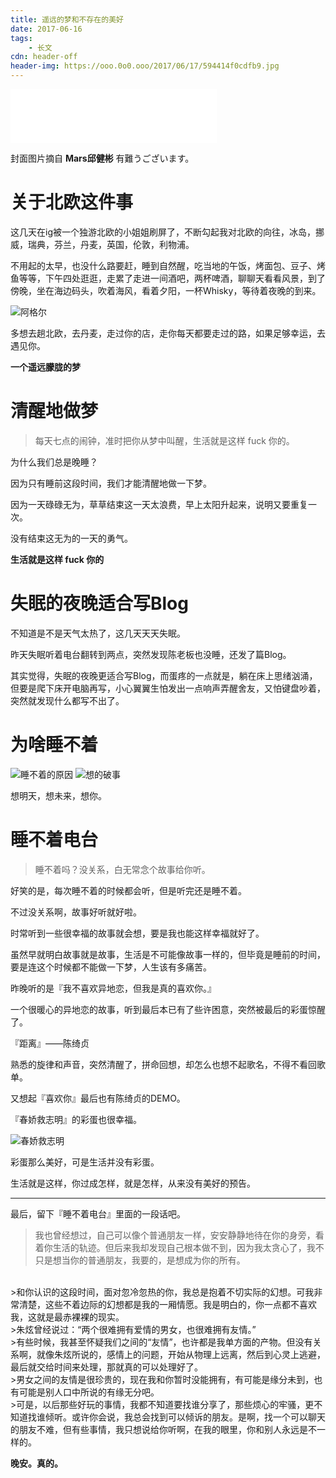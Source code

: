 ```yaml
---
title: 遥远的梦和不存在的美好
date: 2017-06-16
tags:
	- 长文
cdn: header-off
header-img: https://ooo.0o0.ooo/2017/06/17/594414f0cdfb9.jpg
---
```


<iframe frameborder="no" border="0" marginwidth="0" marginheight="0" width=330 height=86 src="//music.163.com/outchain/player?type=2&id=209118&auto=1&height=66"></iframe>

封面图片摘自 **Mars邱健彬**  有難うございます。

# 关于北欧这件事

这几天在ig被一个独游北欧的小姐姐刷屏了，不断勾起我对北欧的向往，冰岛，挪威，瑞典，芬兰，丹麦，英国，伦敦，利物浦。

不用起的太早，也没什么路要赶，睡到自然醒，吃当地的午饭，烤面包、豆子、烤鱼等等，下午四处逛逛，走累了走进一间酒吧，两杯啤酒，聊聊天看看风景，到了傍晚，坐在海边码头，吹着海风，看着夕阳，一杯Whisky，等待着夜晚的到来。

![阿格尔](https://ooo.0o0.ooo/2017/06/17/594415bd7291a.png)

多想去趟北欧，去丹麦，走过你的店，走你每天都要走过的路，如果足够幸运，去遇见你。

**一个遥远朦胧的梦**

# 清醒地做梦

>每天七点的闹钟，准时把你从梦中叫醒，生活就是这样 fuck 你的。

为什么我们总是晚睡？

因为只有睡前这段时间，我们才能清醒地做一下梦。

因为一天碌碌无为，草草结束这一天太浪费，早上太阳升起来，说明又要重复一次。

没有结束这无为的一天的勇气。

**生活就是这样 fuck 你的**

# 失眠的夜晚适合写Blog

不知道是不是天气太热了，这几天天天失眠。

昨天失眠听着电台翻转到两点，突然发现陈老板也没睡，还发了篇Blog。

其实觉得，失眠的夜晚更适合写Blog，而蛋疼的一点就是，躺在床上思绪汹涌，但要是爬下床开电脑再写，小心翼翼生怕发出一点响声弄醒舍友，又怕键盘吵着，突然就发现什么都写不出了。

# 为啥睡不着

![睡不着的原因](https://ooo.0o0.ooo/2017/06/17/594409f2a8390.jpg)
![想的破事](https://ooo.0o0.ooo/2017/06/17/594409f2bd80c.jpg)

想明天，想未来，想你。

# 睡不着电台

>睡不着吗？没关系，白无常念个故事给你听。

好笑的是，每次睡不着的时候都会听，但是听完还是睡不着。

不过没关系啊，故事好听就好啦。

时常听到一些很幸福的故事就会想，要是我也能这样幸福就好了。

虽然早就明白故事就是故事，生活是不可能像故事一样的，但毕竟是睡前的时间，要是连这个时候都不能做一下梦，人生该有多痛苦。

昨晚听的是『我不喜欢异地恋，但我是真的喜欢你。』

一个很暖心的异地恋的故事，听到最后本已有了些许困意，突然被最后的彩蛋惊醒了。

『距离』——陈绮贞

熟悉的旋律和声音，突然清醒了，拼命回想，却怎么也想不起歌名，不得不看回歌单。

又想起『喜欢你』最后也有陈绮贞的DEMO。

『春娇救志明』的彩蛋也很幸福。

![春娇救志明](https://ooo.0o0.ooo/2017/06/17/59440f74aeb42.png)

彩蛋那么美好，可是生活并没有彩蛋。

生活就是这样，你过成怎样，就是怎样，从来没有美好的预告。
***

最后，留下『睡不着电台』里面的一段话吧。

>我也曾经想过，自己可以像个普通朋友一样，安安静静地待在你的身旁，看着你生活的轨迹。但后来我却发现自己根本做不到，因为我太贪心了，我不只是想当你的普通朋友，我要的，是想成为你的所有。
<br>
>和你认识的这段时间，面对忽冷忽热的你，我总是抱着不切实际的幻想。可我非常清楚，这些不着边际的幻想都是我的一厢情愿。我是明白的，你一点都不喜欢我，这就是最赤裸裸的现实。
<br>
>朱炫曾经说过：“两个很难拥有爱情的男女，也很难拥有友情。”
<br>
>有些时候，我甚至怀疑我们之间的“友情”，也许都是我单方面的产物。但没有关系啊，就像朱炫所说的，感情上的问题，开始从物理上远离，然后到心灵上逃避，最后就交给时间来处理，那就真的可以处理好了。
<br>
>男女之间的友情是很珍贵的，现在我和你暂时没能拥有，有可能是缘分未到，也有可能是别人口中所说的有缘无分吧。
<br>
>可是，以后那些好玩的事情，我都不知道要找谁分享了，那些烦心的牢骚，更不知道找谁倾听。或许你会说，我总会找到可以倾诉的朋友。是啊，找一个可以聊天的朋友不难，但有些事情，我只想说给你听啊，在我的眼里，你和别人永远是不一样的。

**晚安。真的。**